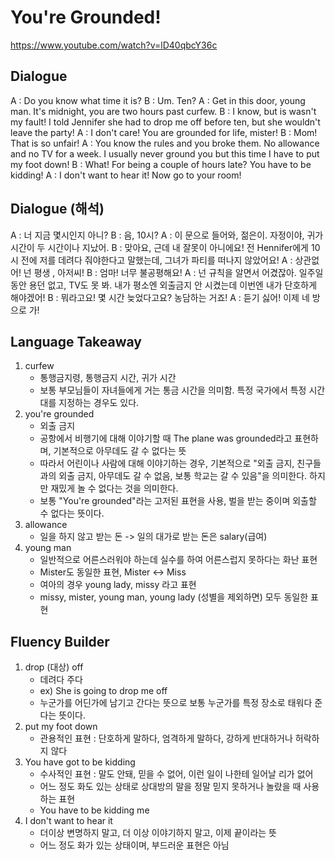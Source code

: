 # You're Grounded!
https://www.youtube.com/watch?v=lD40qbcY36c

## Dialogue
A : Do you know what time it is?
B : Um. Ten?
A : Get in this door, young man. It's midnight, you are two hours past curfew.
B : I know, but is wasn't my fault! I told Jennifer she had to drop me off before ten, but she wouldn't leave the party!
A : I don't care! You are grounded for life, mister!
B : Mom! That is so unfair!
A : You know the rules and you broke them. No allowance and no TV for a week. I usually never ground you but this time I have to put my foot down!
B : What! For being a couple of hours late? You have to be kidding!
A : I don't want to hear it! Now go to your room!

## Dialogue (해석)
A : 너 지금 몇시인지 아니?
B : 음, 10시?
A : 이 문으로 들어와, 젊은이. 자정이야, 귀가시간이 두 시간이나 지났어.
B : 맞아요, 근데 내 잘못이 아니에요! 전 Hennifer에게 10시 전에 저를 데려다 줘야한다고 말했는데, 그녀가 파티를 떠나지 않았어요!
A : 상관없어! 넌 평생 , 아저씨!
B : 엄마! 너무 불공평해요!
A : 넌 규칙을 알면서 어겼잖아. 일주일 동안 용던 없고, TV도 못 봐. 내가 평소엔 외출금지 안 시켰는데 이번엔 내가 단호하게 해야겠어!
B : 뭐라고요! 몇 시간 늦었다고요? 농담하는 거죠!
A : 듣기 싫어! 이제 네 방으로 가!

## Language Takeaway
1. curfew
    * 통행금지령, 통행금지 시간, 귀가 시간
    * 보통 부모님들이 자녀들에게 거는 통금 시간을 의미함. 특정 국가에서 특정 시간대를 지정하는 경우도 있다.
2. you're grounded
    * 외출 금지
    * 공항에서 비행기에 대해 이야기할 때 The plane was grounded라고 표현하며, 기본적으로 아무데도 갈 수 없다는 뜻
    * 따라서 어린이나 사람에 대해 이야기하는 경우, 기본적으로 "외출 금지, 친구들과의 외출 금지, 아무데도 갈 수 없음, 보통 학교는 갈 수 있음"을 의미한다. 하지만 재밌게 놀 수 없다는 것을 의미한다.
    * 보통 "You're grounded"라는 고저된 표현을 사용, 벌을 받는 중이며 외출할 수 없다는 뜻이다.
3. allowance
    * 일을 하지 않고 받는 돈 -> 일의 대가로 받는 돈은 salary(급여)
4. young man
    * 일반적으로 어른스러워야 하는데 실수를 하여 어른스럽지 못하다는 화난 표현
    * Mister도 동일한 표현, Mister <-> Miss
    * 여아의 경우 young lady, missy 라고 표현
    * missy, mister, young man, young lady (성별을 제외하면) 모두 동일한 표현

## Fluency Builder
1. drop (대상) off
    * 데려다 주다
    * ex) She is going to drop me off
    * 누군가를 어딘가에 남기고 간다는 뜻으로 보통 누군가를 특정 장소로 태워다 준다는 뜻이다.
2. put my foot down
    * 관용적인 표현 : 단호하게 말하다, 엄격하게 말하다, 강하게 반대하거나 허락하지 않다
3. You have got to be kidding
    * 수사적인 표현 : 말도 안돼, 믿을 수 없어, 이런 일이 나한테 일어날 리가 없어
    * 어느 정도 화도 있는 상태로 상대방의 말을 정말 믿지 못하거나 놀랐을 때 사용하는 표현
    * You have to be kidding me
4. I don't want to hear it
    * 더이상 변명하지 말고, 더 이상 이야기하지 말고, 이제 끝이라는 뜻
    * 어느 정도 화가 있는 상태이며, 부드러운 표현은 아님
